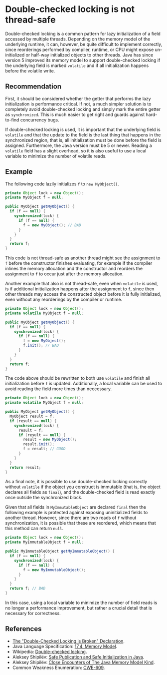 # Double-checked locking is not thread-safe
Double-checked locking is a common pattern for lazy initialization of a field accessed by multiple threads. Depending on the memory model of the underlying runtime, it can, however, be quite difficult to implement correctly, since reorderings performed by compiler, runtime, or CPU might expose un-initialized or half-way initialized objects to other threads. Java has since version 5 improved its memory model to support double-checked locking if the underlying field is marked `volatile` and if all initialization happens before the volatile write.


## Recommendation
First, it should be considered whether the getter that performs the lazy initialization is performance critical. If not, a much simpler solution is to completely avoid double-checked locking and simply mark the entire getter as `synchronized`. This is much easier to get right and guards against hard-to-find concurrency bugs.

If double-checked locking is used, it is important that the underlying field is `volatile` and that the update to the field is the last thing that happens in the synchronized region, that is, all initialization must be done before the field is assigned. Furthermore, the Java version must be 5 or newer. Reading a `volatile` field has a slight overhead, so it is also useful to use a local variable to minimize the number of volatile reads.


## Example
The following code lazily initializes `f` to `new MyObject()`.


```java
private Object lock = new Object();
private MyObject f = null;

public MyObject getMyObject() {
  if (f == null) {
    synchronized(lock) {
      if (f == null) {
        f = new MyObject(); // BAD
      }
    }
  }
  return f;
}

```
This code is not thread-safe as another thread might see the assignment to `f` before the constructor finishes evaluating, for example if the compiler inlines the memory allocation and the constructor and reorders the assignment to `f` to occur just after the memory allocation.

Another example that also is not thread-safe, even when `volatile` is used, is if additional initialization happens after the assignment to `f`, since then other threads may access the constructed object before it is fully initialized, even without any reorderings by the compiler or runtime.


```java
private Object lock = new Object();
private volatile MyObject f = null;

public MyObject getMyObject() {
  if (f == null) {
    synchronized(lock) {
      if (f == null) {
        f = new MyObject();
        f.init(); // BAD
      }
    }
  }
  return f;
}

```
The code above should be rewritten to both use `volatile` and finish all initialization before `f` is updated. Additionally, a local variable can be used to avoid reading the field more times than neccessary.


```java
private Object lock = new Object();
private volatile MyObject f = null;

public MyObject getMyObject() {
  MyObject result = f;
  if (result == null) {
    synchronized(lock) {
      result = f;
      if (result == null) {
        result = new MyObject();
        result.init();
        f = result; // GOOD
      }
    }
  }
  return result;
}

```
As a final note, it is possible to use double-checked locking correctly without `volatile` if the object you construct is immutable (that is, the object declares all fields as `final`), and the double-checked field is read exactly once outside the synchronized block.

Given that all fields in `MyImmutableObject` are declared `final` then the following example is protected against exposing uninitialized fields to another thread. However, since there are two reads of `f` without synchronization, it is possible that these are reordered, which means that this method can return `null`.


```java
private Object lock = new Object();
private MyImmutableObject f = null;

public MyImmutableObject getMyImmutableObject() {
  if (f == null) {
    synchronized(lock) {
      if (f == null) {
        f = new MyImmutableObject();
      }
    }
  }
  return f; // BAD
}

```
In this case, using a local variable to minimize the number of field reads is no longer a performance improvement, but rather a crucial detail that is necessary for correctness.


## References
* [The "Double-Checked Locking is Broken" Declaration](https://www.cs.umd.edu/~pugh/java/memoryModel/DoubleCheckedLocking.html).
* Java Language Specification: [17.4. Memory Model](https://docs.oracle.com/javase/specs/jls/se11/html/jls-17.html#jls-17.4).
* Wikipedia: [Double-checked locking](https://en.wikipedia.org/wiki/Double-checked_locking).
* Aleksey Shipilëv: [Safe Publication and Safe Initialization in Java](https://shipilev.net/blog/2014/safe-public-construction/).
* Aleksey Shipilëv: [Close Encounters of The Java Memory Model Kind](https://shipilev.net/blog/2016/close-encounters-of-jmm-kind/).
* Common Weakness Enumeration: [CWE-609](https://cwe.mitre.org/data/definitions/609.html).
